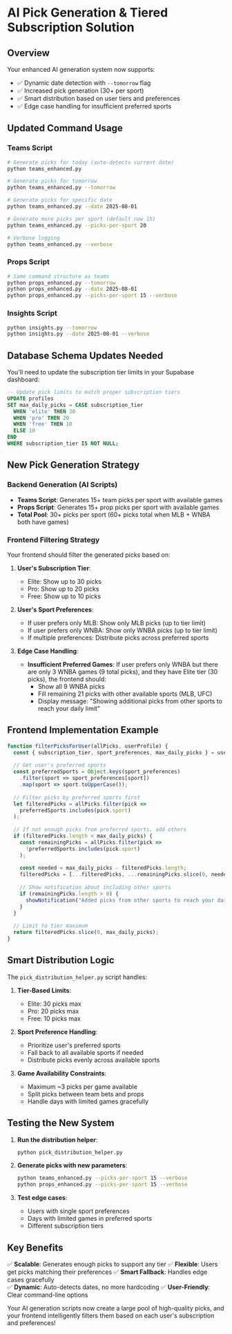 # AI Pick Generation & Tiered Subscription Solution

## Overview
Your enhanced AI generation system now supports:
- ✅ Dynamic date detection with `--tomorrow` flag
- ✅ Increased pick generation (30+ per sport)
- ✅ Smart distribution based on user tiers and preferences
- ✅ Edge case handling for insufficient preferred sports

## Updated Command Usage

### Teams Script
```bash
# Generate picks for today (auto-detects current date)
python teams_enhanced.py

# Generate picks for tomorrow
python teams_enhanced.py --tomorrow

# Generate picks for specific date
python teams_enhanced.py --date 2025-08-01

# Generate more picks per sport (default now 15)
python teams_enhanced.py --picks-per-sport 20

# Verbose logging
python teams_enhanced.py --verbose
```

### Props Script
```bash
# Same command structure as teams
python props_enhanced.py --tomorrow
python props_enhanced.py --date 2025-08-01
python props_enhanced.py --picks-per-sport 15 --verbose
```

### Insights Script
```bash
python insights.py --tomorrow
python insights.py --date 2025-08-01 --verbose
```

## Database Schema Updates Needed

You'll need to update the subscription tier limits in your Supabase dashboard:

```sql
-- Update pick limits to match proper subscription tiers
UPDATE profiles 
SET max_daily_picks = CASE subscription_tier
  WHEN 'elite' THEN 30
  WHEN 'pro' THEN 20
  WHEN 'free' THEN 10
  ELSE 10
END
WHERE subscription_tier IS NOT NULL;
```

## New Pick Generation Strategy

### Backend Generation (AI Scripts)
- **Teams Script**: Generates 15+ team picks per sport with available games
- **Props Script**: Generates 15+ prop picks per sport with available games
- **Total Pool**: 30+ picks per sport (60+ picks total when MLB + WNBA both have games)

### Frontend Filtering Strategy
Your frontend should filter the generated picks based on:

1. **User's Subscription Tier**:
   - Elite: Show up to 30 picks
   - Pro: Show up to 20 picks  
   - Free: Show up to 10 picks

2. **User's Sport Preferences**:
   - If user prefers only MLB: Show only MLB picks (up to tier limit)
   - If user prefers only WNBA: Show only WNBA picks (up to tier limit)
   - If multiple preferences: Distribute picks across preferred sports

3. **Edge Case Handling**:
   - **Insufficient Preferred Games**: If user prefers only WNBA but there are only 3 WNBA games (9 total picks), and they have Elite tier (30 picks), the frontend should:
     - Show all 9 WNBA picks
     - Fill remaining 21 picks with other available sports (MLB, UFC)
     - Display message: "Showing additional picks from other sports to reach your daily limit"

## Frontend Implementation Example

```javascript
function filterPicksForUser(allPicks, userProfile) {
  const { subscription_tier, sport_preferences, max_daily_picks } = userProfile;
  
  // Get user's preferred sports
  const preferredSports = Object.keys(sport_preferences)
    .filter(sport => sport_preferences[sport])
    .map(sport => sport.toUpperCase());
  
  // Filter picks by preferred sports first
  let filteredPicks = allPicks.filter(pick => 
    preferredSports.includes(pick.sport)
  );
  
  // If not enough picks from preferred sports, add others
  if (filteredPicks.length < max_daily_picks) {
    const remainingPicks = allPicks.filter(pick => 
      !preferredSports.includes(pick.sport)
    );
    
    const needed = max_daily_picks - filteredPicks.length;
    filteredPicks = [...filteredPicks, ...remainingPicks.slice(0, needed)];
    
    // Show notification about including other sports
    if (remainingPicks.length > 0) {
      showNotification("Added picks from other sports to reach your daily limit");
    }
  }
  
  // Limit to tier maximum
  return filteredPicks.slice(0, max_daily_picks);
}
```

## Smart Distribution Logic

The `pick_distribution_helper.py` script handles:

1. **Tier-Based Limits**:
   - Elite: 30 picks max
   - Pro: 20 picks max
   - Free: 10 picks max

2. **Sport Preference Handling**:
   - Prioritize user's preferred sports
   - Fall back to all available sports if needed
   - Distribute picks evenly across available sports

3. **Game Availability Constraints**:
   - Maximum ~3 picks per game available
   - Split picks between team bets and props
   - Handle days with limited games gracefully

## Testing the New System

1. **Run the distribution helper**:
   ```bash
   python pick_distribution_helper.py
   ```

2. **Generate picks with new parameters**:
   ```bash
   python teams_enhanced.py --picks-per-sport 15 --verbose
   python props_enhanced.py --picks-per-sport 15 --verbose
   ```

3. **Test edge cases**:
   - Users with single sport preferences
   - Days with limited games in preferred sports
   - Different subscription tiers

## Key Benefits

✅ **Scalable**: Generates enough picks to support any tier
✅ **Flexible**: Users get picks matching their preferences
✅ **Smart Fallback**: Handles edge cases gracefully  
✅ **Dynamic**: Auto-detects dates, no more hardcoding
✅ **User-Friendly**: Clear command-line options

Your AI generation scripts now create a large pool of high-quality picks, and your frontend intelligently filters them based on each user's subscription and preferences!